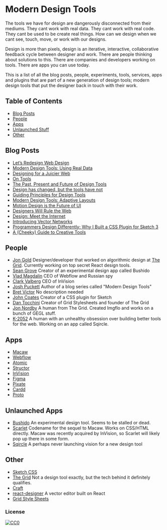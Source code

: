 # Modern Design Tools

The tools we have for design are dangerously disconnected from their mediums. They cant work with real data. They cant work with real code. They cant be used to be create real things. How can we design when we cant see, touch, move, or work with our designs.

Design is more than pixels, design is an iterative, interactive, collaborative feedback cycle between designer and work. There are people thinking about solutions to this. There are companies and developers working on tools. There are apps you can use today.

This is a list of all the blog posts, people, experiments, tools, services, apps and plugins that are part of a new generation of design tools; modern design tools that put the designer back in touch with their work.

## Table of Contents

<!-- TOC depthFrom:1 depthTo:6 withLinks:1 updateOnSave:0 orderedList:0 -->

- [Blog Posts](#blog-posts)
- [People](#people)
- [Apps](#apps)
- [Unlaunched Stuff](#unlaunched-stuff)
- [Other](#other)

<!-- /TOC -->

## Blog Posts

- [Let’s Redesign Web Design](https://medium.com/@callmevlad/let-s-redesign-web-design-2d67aec798e)
- [Modern Design Tools: Using Real Data](https://medium.com/bridge-collection/modern-design-tools-using-real-data-62d499e97482)
- [Designing for a Juicier Web](https://medium.com/@UserJourneys/designing-for-a-juicier-web-5549c6eb6008)
- [On Tools](https://medium.com/@bjornmeansbear/on-tools-7fae8923dbe3)
- [The Past, Present and Future of Design Tools](https://medium.com/@darrylgray/the-past-present-and-future-of-design-tools-529e83532530)
- [Design has changed, but the tools have not](https://medium.com/@darrylgray/design-has-changed-but-the-tools-have-not-168d546753ea)
- [Guiding Principles for Design Tools](https://medium.com/@PatrickHebron/guiding-principles-for-design-tools-8a9261bd5150)
- [Modern Design Tools: Adaptive Layouts](https://medium.com/bridge-collection/modern-design-tools-adaptive-layouts-e236070856e3)
- [Motion Design is the Future of UI](https://blog.prototypr.io/motion-design-is-the-future-of-ui-fc83ce55c02f)
- [Designers Will Rule the Web](https://webflow.com/blog/designers-will-rule-the-web)
- [Design: Meet the Internet](https://medium.com/figma-design/design-meet-the-internet-4140774f2872)
- [Introducing Vector Networks](https://medium.com/figma-design/introducing-vector-networks-3b877d2b864f)
- [Programmers Design Differently: Why I Built a CSS Plugin for Sketch 3](https://medium.com/sketch-app-sources/programmers-design-differently-why-i-built-a-css-plugin-for-sketch-3-52a1246305a4)
- [A (Cheeky) Guide to Creative Tools](https://medium.com/@callmevlad/a-cheeky-guide-to-creative-tools-e5e3388c4614)

## People

- [Jon Gold](https://twitter.com/jongold) Designer/developer that worked on algorithmic design at [The Grid](https://thegrid.io/). Currently working on top secret React design tools.
- [Sean Grove](https://twitter.com/sgrove) Creator of an experimental design app called Bushido
- [Vlad Magdalin](https://twitter.com/callmevlad) CEO of Webflow and Russian spy
- [Clark Valberg](https://twitter.com/clarkvalberg) CEO of InVision
- [Josh Puckett](https://twitter.com/joshpuckett) Author of a blog series called "Modern Design Tools"
- [Bret Victor](https://twitter.com/worrydream) No description needed
- [John Coates](https://twitter.com/punksomething) Creator of a CSS plugin for Sketch
- [Dan Tocchini](https://twitter.com/d4tocchini) Creator of Grid Stylesheets and founder of The Grid
- [Jon Nordby](https://twitter.com/jononor) A human from The Grid. Created Imgflo and works on a bunch of GEGL stuff.
- [K-2052](https://twitter.com/k_2052) A human with an unhealthy obsession over building better tools for the web. Working on an app called Sqircle.

## Apps

- [Macaw](http://macaw.co/)
- [Webflow](https://webflow.com/)
- [Atomic](https://atomic.io/)
- [Structor](https://github.com/ipselon/structor)
- [InVision](https://www.invisionapp.com/)
- [Figma](https://www.figma.com/)
- [Pixate](http://www.pixate.com)
- [Cardd](https://carrd.co)
- [Proto](https://proto.io/)

## Unlaunched Apps

- [Bushido](http://bushidoinc.tumblr.com/) An experimental design tool. Seems to be stalled or dead.
- [Scarlet](http://scarlet.macaw.co/) Codename for the sequel to Macaw. Works on CSS/HTML directly. Macaw was recently acquired by InVision, so Scarlet will likely pop up there in some form.
- [Sqircle](https://twitter.com/sqircleapp) A perhaps never launching vision for a new design tool

## Other

- [Sketch CSS](https://github.com/JohnCoates/CSSketch)
- [The Grid](https://thegrid.io/) Not a design tool exactly, but the tech behind it definitely qualifies.
- [Craft](https://www.invisionapp.com/craft)
- [react-designer](https://github.com/fatiherikli/react-designer) A vector editor built on React
- [Grid Style Sheets](https://gridstylesheets.org/)

### License

[![CC0](http://i.creativecommons.org/p/zero/1.0/88x31.png)](http://creativecommons.org/publicdomain/zero/1.0/)
